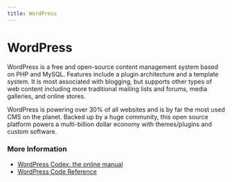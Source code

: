 ```yaml
---
title: WordPress
---
```


# WordPress

WordPress is a free and open-source content management system based on PHP and MySQL. Features include a plugin architecture and a template system. It is most associated with blogging, but supports other types of web content including more traditional mailing lists and forums, media galleries, and online stores.

WordPress is powering over 30% of all websites and is by far the most used CMS on the planet. Backed up by a huge community, this open source platform powers a multi-billion dollar economy with themes/plugins and custom software.    



### More Information

- [WordPress Codex: the online manual](https://codex.wordpress.org/)
- [WordPress Code Reference](https://developer.wordpress.org/reference/)
